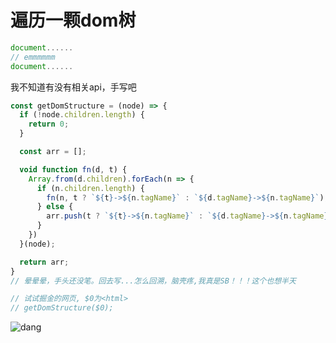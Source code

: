 # 遍历一颗dom树

```js
document......
// emmmmmm
document......
```

我不知道有没有相关api，手写吧

```js
const getDomStructure = (node) => {
  if (!node.children.length) {
    return 0;
  }

  const arr = [];

  void function fn(d, t) {
    Array.from(d.children).forEach(n => {
      if (n.children.length) {
        fn(n, t ? `${t}->${n.tagName}` : `${d.tagName}->${n.tagName}`);
      } else {
        arr.push(t ? `${t}->${n.tagName}` : `${d.tagName}->${n.tagName}`);
      }
    })
  }(node);

  return arr;
}
// 晕晕晕，手头还没笔。回去写...怎么回溯，脑壳疼,我真是SB！！！这个也想半天

// 试试掘金的网页, $0为<html>
// getDomStructure($0);
```

![dang](https://github.com/shiyangzhaoa/easy-tips/blob/master/img/dom_structure.png)